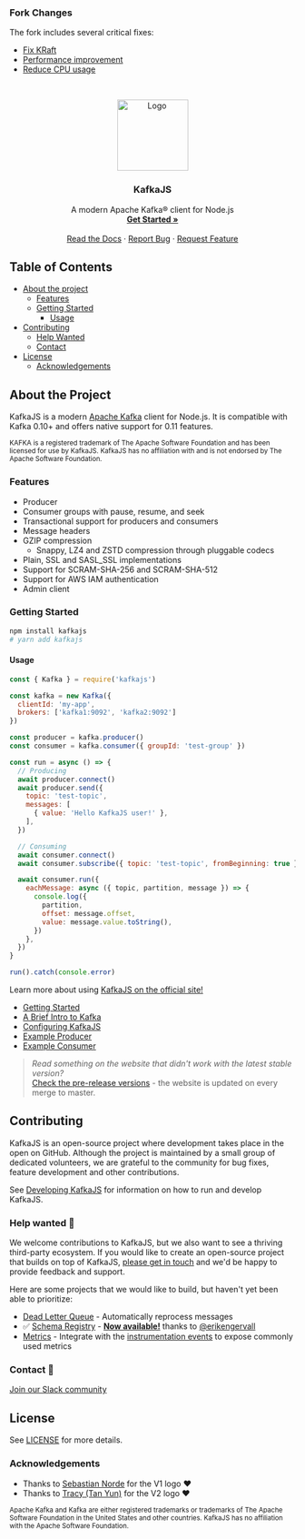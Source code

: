 ### Fork Changes

The fork includes several critical fixes:
- [Fix KRaft](https://github.com/tulios/kafkajs/pull/1558)
- [Performance improvement](https://github.com/tulios/kafkajs/pull/1576)
- [Reduce CPU usage](https://github.com/tulios/kafkajs/pull/1667)

<br />
<p align="center">
  <a href="https://kafka.js.org">
      <img src="https://raw.githubusercontent.com/tulios/kafkajs/master/logo/v2/kafkajs_circle.svg" alt="Logo" width="125" height="125">
  </a>

  <h3 align="center">KafkaJS</h3>

  <p align="center">
    A modern Apache Kafka® client for Node.js
    <br />
    <a href="https://kafka.js.org/"><strong>Get Started »</strong></a>
    <br />
    <br />
    <a href="https://kafka.js.org/docs/getting-started" target="_blank">Read the Docs</a>
    ·
    <a href="https://github.com/tulios/kafkajs/issues/new?assignees=&labels=&template=bug_report.md&title=">Report Bug</a>
    ·
    <a href="https://github.com/tulios/kafkajs/issues/new?assignees=&labels=&template=feature_request.md&title=">Request Feature</a>
  </p>
</p>

## Table of Contents

- [About the project](#about)
  - [Features](#features)
  - [Getting Started](#getting-started)
    - [Usage](#usage)
- [Contributing](#contributing)
  - [Help Wanted](#help-wanted)
  - [Contact](#contact)
- [License](#license)
  - [Acknowledgements](#acknowledgements)

## <a name="about"></a> About the Project

KafkaJS is a modern [Apache Kafka](https://kafka.apache.org/) client for Node.js. It is compatible with Kafka 0.10+ and offers native support for 0.11 features.

<small>KAFKA is a registered trademark of The Apache Software Foundation and has been licensed for use by KafkaJS. KafkaJS has no affiliation with and is not endorsed by The Apache Software Foundation.</small>

### <a name="features"></a> Features

* Producer
* Consumer groups with pause, resume, and seek
* Transactional support for producers and consumers
* Message headers
* GZIP compression
  * Snappy, LZ4 and ZSTD compression through pluggable codecs
* Plain, SSL and SASL_SSL implementations
* Support for SCRAM-SHA-256 and SCRAM-SHA-512
* Support for AWS IAM authentication
* Admin client

### <a name="getting-started"></a> Getting Started

```sh
npm install kafkajs
# yarn add kafkajs
```

#### <a name="usage"></a> Usage
```javascript
const { Kafka } = require('kafkajs')

const kafka = new Kafka({
  clientId: 'my-app',
  brokers: ['kafka1:9092', 'kafka2:9092']
})

const producer = kafka.producer()
const consumer = kafka.consumer({ groupId: 'test-group' })

const run = async () => {
  // Producing
  await producer.connect()
  await producer.send({
    topic: 'test-topic',
    messages: [
      { value: 'Hello KafkaJS user!' },
    ],
  })

  // Consuming
  await consumer.connect()
  await consumer.subscribe({ topic: 'test-topic', fromBeginning: true })

  await consumer.run({
    eachMessage: async ({ topic, partition, message }) => {
      console.log({
        partition,
        offset: message.offset,
        value: message.value.toString(),
      })
    },
  })
}

run().catch(console.error)
```

Learn more about using [KafkaJS on the official site!](https://kafka.js.org)

- [Getting Started](https://kafka.js.org/docs/getting-started)
- [A Brief Intro to Kafka](https://kafka.js.org/docs/introduction)
- [Configuring KafkaJS](https://kafka.js.org/docs/configuration)
- [Example Producer](https://kafka.js.org/docs/producer-example)
- [Example Consumer](https://kafka.js.org/docs/consumer-example)

> _Read something on the website that didn't work with the latest stable version?_  
[Check the pre-release versions](https://kafka.js.org/docs/pre-releases) - the website is updated on every merge to master.

## <a name="contributing"></a> Contributing

KafkaJS is an open-source project where development takes place in the open on GitHub. Although the project is maintained by a small group of dedicated volunteers, we are grateful to the community for bug fixes, feature development and other contributions.

See [Developing KafkaJS](https://kafka.js.org/docs/contribution-guide) for information on how to run and develop KafkaJS.

### <a name="help-wanted"></a> Help wanted 🤝

We welcome contributions to KafkaJS, but we also want to see a thriving third-party ecosystem. If you would like to create an open-source project that builds on top of KafkaJS, [please get in touch](https://join.slack.com/t/kafkajs/shared_invite/zt-1ezd5395v-SOpTqYoYfRCyPKOkUggK0A) and we'd be happy to provide feedback and support.

Here are some projects that we would like to build, but haven't yet been able to prioritize:

* [Dead Letter Queue](https://eng.uber.com/reliable-reprocessing/) - Automatically reprocess messages
* ✅ [Schema Registry](https://www.confluent.io/confluent-schema-registry/) - **[Now available!](https://www.npmjs.com/package/@kafkajs/confluent-schema-registry)** thanks to [@erikengervall](https://github.com/erikengervall)
* [Metrics](https://prometheus.io/) - Integrate with the [instrumentation events](https://kafka.js.org/docs/instrumentation-events) to expose commonly used metrics

### <a name="contact"></a> Contact 💬

[Join our Slack community](https://join.slack.com/t/kafkajs/shared_invite/zt-1ezd5395v-SOpTqYoYfRCyPKOkUggK0A)

## <a name="license"></a> License

See [LICENSE](https://github.com/tulios/kafkajs/blob/master/LICENSE) for more details.

### <a name="acknowledgements"></a> Acknowledgements

* Thanks to [Sebastian Norde](https://github.com/sebastiannorde) for the V1 logo ❤️
* Thanks to [Tracy (Tan Yun)](https://medium.com/@tanyuntracy) for the V2 logo ❤️

<small>Apache Kafka and Kafka are either registered trademarks or trademarks of The Apache Software Foundation in the United States and other countries. KafkaJS has no affiliation with the Apache Software Foundation.</small>
